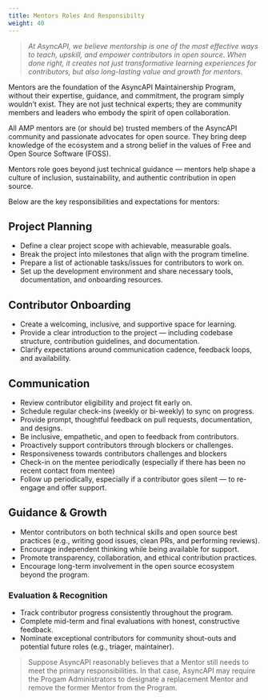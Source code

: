 ```yaml
---
title: Mentors Roles And Responsibilty
weight: 40
---
```


> _At AsyncAPI, we believe mentorship is one of the most effective ways to teach, upskill, and empower contributors in open source. When done right, it creates not just transformative learning experiences for contributors, but also long-lasting value and growth for mentors._

Mentors are the foundation of the AsyncAPI Maintainership Program, without their expertise, guidance, and commitment, the program simply wouldn’t exist. They are not just technical experts; they are community members and leaders who embody the spirit of open collaboration.

All AMP mentors are (or should be) trusted members of the AsyncAPI community and passionate advocates for open source. They bring deep knowledge of the ecosystem and a strong belief in the values of Free and Open Source Software (FOSS).

Mentors role goes beyond just technical guidance — mentors help shape a culture of inclusion, sustainability, and authentic contribution in open source.

Below are the key responsibilities and expectations for mentors:
## Project Planning

- Define a clear project scope with achievable, measurable goals.
- Break the project into milestones that align with the program timeline.
- Prepare a list of actionable tasks/issues for contributors to work on.
- Set up the development environment and share necessary tools, documentation, and onboarding resources.

## Contributor Onboarding

- Create a welcoming, inclusive, and supportive space for learning.
- Provide a clear introduction to the project — including codebase structure, contribution guidelines, and documentation.
- Clarify expectations around communication cadence, feedback loops, and availability.

## Communication

- Review contributor eligibility and project fit early on.
- Schedule regular check-ins (weekly or bi-weekly) to sync on progress.
- Provide prompt, thoughtful feedback on pull requests, documentation, and designs.
- Be inclusive, empathetic, and open to feedback from contributors.
- Proactively support contributors through blockers or challenges.
- Responsiveness towards contributors challenges and blockers
- Check-in on the mentee periodically (especially if there has been no recent contact from mentee)
- Follow up periodically, especially if a contributor goes silent — to re-engage and offer support.
## Guidance & Growth

- Mentor contributors on both technical skills and open source best practices (e.g., writing good issues, clean PRs, and performing reviews).
- Encourage independent thinking while being available for support.
- Promote transparency, collaboration, and ethical contribution practices.
- Encourage long-term involvement in the open source ecosystem beyond the program.

### Evaluation & Recognition

- Track contributor progress consistently throughout the program.
- Complete mid-term and final evaluations with honest, constructive feedback.
- Nominate exceptional contributors for community shout-outs and potential future roles (e.g., triager, maintainer).

> Suppose AsyncAPI reasonably believes that a Mentor still needs to meet the primary responsibilities. In that case, AsyncAPI may require the Progam Administrators to designate a replacement Mentor and remove the former Mentor from the Program.